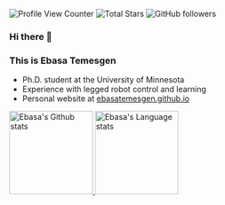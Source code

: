 ![Profile View Counter](https://komarev.com/ghpvc/?username=ebasatemesgen)
![Total Stars](https://img.shields.io/github/stars/ebasatemesgen?style=social)
![GitHub followers](https://img.shields.io/github/followers/ebasatemesgen?style=social)

### Hi there 👋

### This is Ebasa Temesgen  

- Ph.D. student at the University of Minnesota
- Experience with legged robot control and learning
- Personal website at [ebasatemesgen.github.io](http://ebasatemesgen.github.io/)




<div align="left"> 
<a href="https://github.com/anuraghazra/github-readme-stats">
<img height=150 src="https://github-readme-stats.vercel.app/api?username=ebasatemesgen&count_private=true&show_icons=true&hide=issues,contribs&line_height=28&hide_border=false&card_width=347&include_all_commits=true&role=owner,collaborator&&theme=default&hide_rank=true" alt="Ebasa's Github stats" />
</a>
<a href="https://github.com/anuraghazra/github-readme-stats">
<img height=150 src="https://github-readme-stats.vercel.app/api/top-langs/?username=ebasatemesgen&layout=compact&langs_count=4&exclude_repo=segway-locomotion-stm32,gatech-computer-vision,ME336-Yellow-Team-Project,silvery-botlab-f22&hide_border=false&role=owner,collaborator&theme=default" alt="Ebasa's Language stats" />
</a>
</div>
